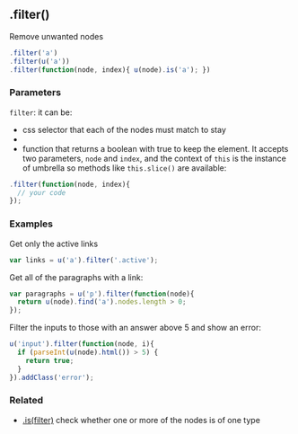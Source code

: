 ## .filter()

Remove unwanted nodes

```js
.filter('a')
.filter(u('a'))
.filter(function(node, index){ u(node).is('a'); })
```


### Parameters

`filter`: it can be:
  - css selector that each of the nodes must match to stay
  - 
  - function that returns a boolean with true to keep the element. It accepts two parameters, `node` and `index`, and the context of `this` is the instance of umbrella so methods like `this.slice()` are available:
  
```js
.filter(function(node, index){
  // your code
});
```


### Examples

Get only the active links

```js
var links = u('a').filter('.active');
```

Get all of the paragraphs with a link:

```js
var paragraphs = u('p').filter(function(node){
  return u(node).find('a').nodes.length > 0;
});
```

Filter the inputs to those with an answer above 5 and show an error:

```js
u('input').filter(function(node, i){
  if (parseInt(u(node).html()) > 5) {
    return true;
  }
}).addClass('error');
```


### Related

- [.is(filter)](#is) check whether one or more of the nodes is of one type
